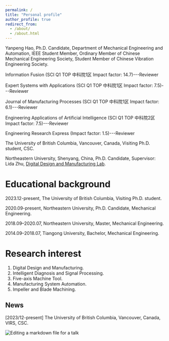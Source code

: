 ```yaml
---
permalink: /
title: "Personal profile"
author_profile: true
redirect_from: 
  - /about/
  - /about.html
---
```


Yanpeng Hao, Ph.D. Candidate, Department of Mechanical Engineering and Automation, IEEE Student Member, Ordinary Member of Chinese Mechanical Engineering Society, Student Member of Chinese Vibration Engineering Society.

Information Fusion (SCI Q1 TOP 中科院1区 Impact factor: 14.7)---Reviewer

Expert Systems with Applications (SCI Q1 TOP 中科院1区 Impact factor: 7.5)---Reviewer

Journal of Manufacturing Processes (SCI Q1 TOP 中科院1区 Impact factor: 6.1)---Reviewer

Engineering Applications of Artificial Intelligence (SCI Q1 TOP 中科院2区 Impact factor: 7.5)---Reviewer

Engineering Research Express (Impact factor: 1.5)---Reviewer

The University of British Columbia, Vancouver, Canada, Visiting Ph.D. student, CSC.

Northeastern University, Shenyang, China, Ph.D. Candidate, Supervisor: Lida Zhu, [Digital Design and Manufacturing Lab](http://faculty.neu.edu.cn/zhulida/).

Educational background
======

2023.12-present,  The University of British Columbia, Visiting Ph.D. student.

2020.09-present,  Northeastern University,  Ph.D. Candidate,  Mechanical Engineering.

2018.09–2020.07,  Northeastern University,  Master,  Mechanical Engineering.

2014.09–2018.07,  Tiangong University,  Bachelor,  Mechanical Engineering.

Research interest
======
1. Digital Design and Manufacturing.
2. Intelligent Diagnosis and Signal Processing.
3. Five-axis Machine Tool.
4. Manufacturing System Automation.
5. Impeller and Blade Machining.

News
------
[2023/12-present] The University of British Columbia, Vancouver, Canada, VIRS, CSC.

![Editing a markdown file for a talk](/images/UBCNEU.png)
